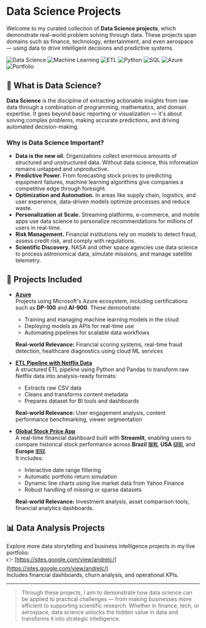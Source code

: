
# Data Science Projects

Welcome to my curated collection of **Data Science projects**, which demonstrate real-world problem solving through data. These projects span domains such as finance, technology, entertainment, and even aerospace — using data to drive intelligent decisions and predictive systems.

![Data Science](https://img.shields.io/badge/Data%20Science-End--to--End-green?logo=python)
![Machine Learning](https://img.shields.io/badge/Machine%20Learning-Production--Ready-blue?logo=scikit-learn)
![ETL](https://img.shields.io/badge/Data%20Engineering-ETL%20Pipeline-orange?logo=apache-airflow)
![Python](https://img.shields.io/badge/Python-Data%20Science%20Tooling-yellow?logo=python)
![SQL](https://img.shields.io/badge/SQL-Data%20Querying-blue?logo=postgresql)
![Azure](https://img.shields.io/badge/Azure-Cloud%20ML%20Ops-lightblue?logo=microsoft-azure)
![Portfolio](https://img.shields.io/badge/Portfolio-Live%20Projects-brightgreen?logo=google)

## 🧠 What is Data Science?

**Data Science** is the discipline of extracting actionable insights from raw data through a combination of programming, mathematics, and domain expertise. It goes beyond basic reporting or visualization — it's about solving complex problems, making accurate predictions, and driving automated decision-making.

### Why is Data Science Important?

- **Data is the new oil.** Organizations collect enormous amounts of structured and unstructured data. Without data science, this information remains untapped and unproductive.
- **Predictive Power.** From forecasting stock prices to predicting equipment failures, machine learning algorithms give companies a competitive edge through foresight.
- **Optimization and Automation.** In areas like supply chain, logistics, and user experience, data-driven models optimize processes and reduce waste.
- **Personalization at Scale.** Streaming platforms, e-commerce, and mobile apps use data science to personalize recommendations for millions of users in real-time.
- **Risk Management.** Financial institutions rely on models to detect fraud, assess credit risk, and comply with regulations.
- **Scientific Discovery.** NASA and other space agencies use data science to process astronomical data, simulate missions, and manage satellite telemetry.

## 📂 Projects Included

- [**Azure**](https://github.com/AndreLuiz-Cardoso/Data-Science/tree/main/Azure)  
  Projects using Microsoft's Azure ecosystem, including certifications such as **DP-100** and **AI-900**. These demonstrate:
  - Training and managing machine learning models in the cloud
  - Deploying models as APIs for real-time use
  - Automating pipelines for scalable data workflows

  **Real-world Relevance:** Financial scoring systems, real-time fraud detection, healthcare diagnostics using cloud ML services

- [**ETL Pipeline with Netflix Data**](https://github.com/AndreLuiz-Cardoso/Data-Science/tree/main/ETL_Python_NetflixData)  
  A structured ETL pipeline using Python and Pandas to transform raw Netflix data into analysis-ready formats:
  - Extracts raw CSV data
  - Cleans and transforms content metadata
  - Prepares dataset for BI tools and dashboards

  **Real-world Relevance:** User engagement analysis, content performance benchmarking, viewer segmentation

- [**Global Stock Price App**](https://github.com/AndreLuiz-Cardoso/Data-Science/tree/main/Global%20Stock%20Price%20App)  
  A real-time financial dashboard built with **Streamlit**, enabling users to compare historical stock performance across **Brazil 🇧🇷**, **USA 🇺🇸**, and **Europe 🇪🇺**.  
  It includes:
  - Interactive date range filtering  
  - Automatic portfolio return simulation  
  - Dynamic line charts using live market data from Yahoo Finance  
  - Robust handling of missing or sparse datasets  

  **Real-world Relevance:** Investment analysis, asset comparison tools, financial analytics dashboards.

## 📊 Data Analysis Projects

Explore more data storytelling and business intelligence projects in my live portfolio:  
👉 [https://sites.google.com/view/andrelc/](https://sites.google.com/view/andrelc/)  
Includes financial dashboards, churn analysis, and operational KPIs.

---

> Through these projects, I aim to demonstrate how data science can be applied to practical challenges — from making businesses more efficient to supporting scientific research. Whether in finance, tech, or aerospace, data science unlocks the hidden value in data and transforms it into strategic intelligence.
